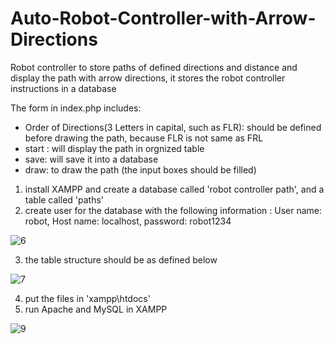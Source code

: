 # Auto-Robot-Controller-with-Arrow-Directions

Robot controller to store paths of defined directions and distance and display the path with arrow directions, it stores the robot controller instructions in a database

The form in index.php includes:
* Order of Directions(3 Letters in capital, such as FLR): should be defined before drawing the path, because FLR is not same as FRL
* start : will display the path in orgnized table 
* save: will save it into a database 
* draw: to draw the path (the input boxes should be filled)

1. install XAMPP and create a database called 'robot controller path', and a table called 'paths'
2. create user for the database with the following information : User name: robot, Host name: localhost, password: robot1234

![6](https://user-images.githubusercontent.com/67188835/86248457-c97fb380-bb62-11ea-80c9-9403d94155dd.PNG)

3. the table structure should be as defined below

![7](https://user-images.githubusercontent.com/67188835/86248553-e6b48200-bb62-11ea-8e28-afe86ff743ba.PNG)

4. put the files in 'xampp\htdocs'
5. run Apache and MySQL in XAMPP

![9](https://user-images.githubusercontent.com/67188835/86249150-b91c0880-bb63-11ea-9b68-37e337940644.PNG)

